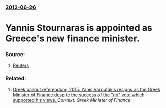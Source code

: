 ### [2012-06-26](/news/2012/06/26/index.md)

# Yannis Stournaras is appointed as Greece's new finance minister. 




### Source:

1. [Reuters](http://ca.reuters.com/article/topNews/idCABRE85M0AW20120626)

### Related:

1. [Greek bailout referendum, 2015. Yanis Varoufakis resigns as the Greek Minister of Finance despite the success of the "no" vote which supported his views. ](/news/2015/07/6/greek-bailout-referendum-2015-yanis-varoufakis-resigns-as-the-greek-minister-of-finance-despite-the-success-of-the-no-vote-which-support.md) _Context: Greek Minister of Finance_
